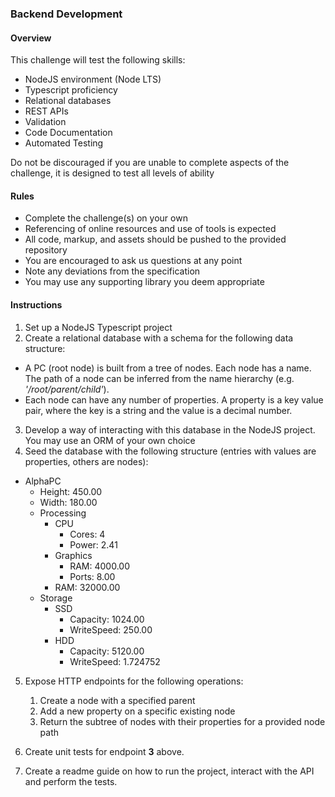 ### Backend Development

#### Overview

This challenge will test the following skills:

- NodeJS environment (Node LTS)
- Typescript proficiency
- Relational databases
- REST APIs
- Validation
- Code Documentation
- Automated Testing

Do not be discouraged if you are unable to complete aspects of the challenge, it is designed to test all levels of ability

#### Rules

- Complete the challenge(s) on your own
- Referencing of online resources and use of tools is expected
- All code, markup, and assets should be pushed to the provided repository
- You are encouraged to ask us questions at any point
- Note any deviations from the specification
- You may use any supporting library you deem appropriate

#### Instructions

1. Set up a NodeJS Typescript project
2. Create a relational database with a schema for the following data structure:

- A PC (root node) is built from a tree of nodes. Each node has a name. The path of a node can be inferred from the name hierarchy (e.g. _'/root/parent/child'_).
- Each node can have any number of properties. A property is a key value pair, where the key is a string and the value is a decimal number.

3. Develop a way of interacting with this database in the NodeJS project. You may use an ORM of your own choice
4. Seed the database with the following structure (entries with values are properties, others are nodes):

- AlphaPC
  - Height: 450.00
  - Width: 180.00
  - Processing
    - CPU
      - Cores: 4
      - Power: 2.41
    - Graphics
      - RAM: 4000.00
      - Ports: 8.00
    - RAM: 32000.00
  - Storage
    - SSD
      - Capacity: 1024.00
      - WriteSpeed: 250.00
    - HDD
      - Capacity: 5120.00
      - WriteSpeed: 1.724752

5. Expose HTTP endpoints for the following operations:
   1. Create a node with a specified parent
   2. Add a new property on a specific existing node
   3. Return the subtree of nodes with their properties for a provided node path

6. Create unit tests for endpoint **3** above.

7. Create a readme guide on how to run the project, interact with the API and perform the tests.
